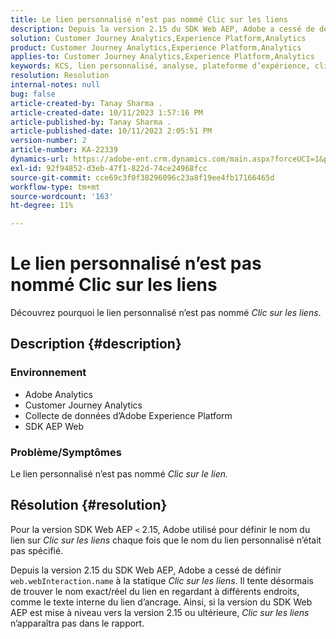 ```yaml
---
title: Le lien personnalisé n’est pas nommé Clic sur les liens
description: Depuis la version 2.15 du SDK Web AEP, Adobe a cessé de définir web.webInteraction.name sur le clic statique sur le lien.
solution: Customer Journey Analytics,Experience Platform,Analytics
product: Customer Journey Analytics,Experience Platform,Analytics
applies-to: Customer Journey Analytics,Experience Platform,Analytics
keywords: KCS, lien personnalisé, analyse, plateforme d’expérience, clic sur les liens, SDK web, analyse de parcours client
resolution: Resolution
internal-notes: null
bug: false
article-created-by: Tanay Sharma .
article-created-date: 10/11/2023 1:57:16 PM
article-published-by: Tanay Sharma .
article-published-date: 10/11/2023 2:05:51 PM
version-number: 2
article-number: KA-22339
dynamics-url: https://adobe-ent.crm.dynamics.com/main.aspx?forceUCI=1&pagetype=entityrecord&etn=knowledgearticle&id=64cd5812-3e68-ee11-9ae7-6045bd0063aa
exl-id: 92f94852-d3eb-47f1-822d-74ce24968fcc
source-git-commit: cce69c3f0f38296096c23a8f19ee4fb17166465d
workflow-type: tm+mt
source-wordcount: '163'
ht-degree: 11%

---
```


# Le lien personnalisé n’est pas nommé Clic sur les liens


Découvrez pourquoi le lien personnalisé n’est pas nommé *Clic sur les liens*.

## Description {#description}


### <b>Environnement</b>

- Adobe Analytics
- Customer Journey Analytics
- Collecte de données dʼAdobe Experience Platform
- SDK AEP Web


### <b>Problème/Symptômes</b>

Le lien personnalisé n’est pas nommé *Clic sur le lien.*


## Résolution {#resolution}


Pour la version SDK Web AEP `<` 2.15, Adobe utilisé pour définir le nom du lien sur *Clic sur les liens* chaque fois que le nom du lien personnalisé n’était pas spécifié.

Depuis la version 2.15 du SDK Web AEP, Adobe a cessé de définir `web.webInteraction.name` à la statique *Clic sur les liens*. Il tente désormais de trouver le nom exact/réel du lien en regardant à différents endroits, comme le texte interne du lien d’ancrage. Ainsi, si la version du SDK Web AEP est mise à niveau vers la version 2.15 ou ultérieure, *Clic sur les liens* n’apparaîtra pas dans le rapport.
